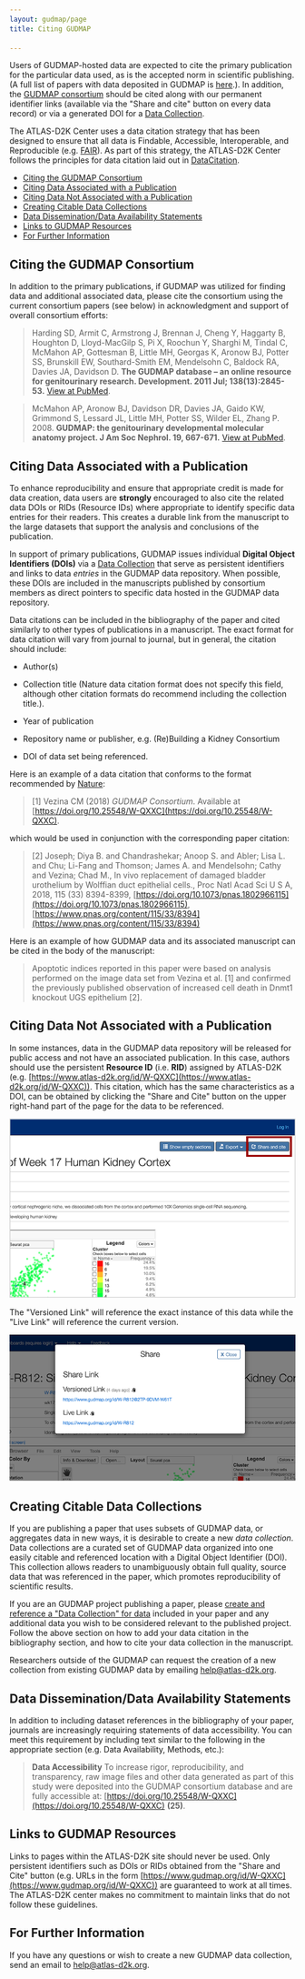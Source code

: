 ```yaml
---
layout: gudmap/page
title: Citing GUDMAP

---
```


Users of GUDMAP-hosted data are expected to cite the primary publication for the particular data used, as is the accepted norm in scientific publishing. (A full list of papers with data deposited in GUDMAP is [here](/chaise/recordset/#2/Common:Publication/*::facets::N4IghgdgJiBcDaoDOB7ArgJwMYFM6JHQBcAjdafEAYRQFtaUIQAaEABTRIBsBLLMIj0YB9GhFQZBaWsIBmAaxwBPEAF0AvqwBKASQAia1lgAWKPjiSUAigFoAzAGkArADY16jUA@sort(Year::desc::,Month::desc::,RID::desc::)).). In addition, the [GUDMAP consortium](#citing-the-gudmap-consortium-anchor) should be cited along with our permanent identifier links (available via the "Share and cite" button on every data record) or via a generated DOI for a [Data Collection](#creating-citable-data-collections).

The ATLAS-D2K Center uses a data citation strategy that has been designed to ensure that all data is Findable, Accessible, Interoperable, and Reproducible (e.g. [FAIR](https://www.go-fair.org/fair-principles/)). As part of this strategy, the ATLAS-D2K Center follows the principles for data citation laid out in [DataCitation](http://blogs.nature.com/scientificdata/2016/07/14/data-citations-at-scientific-data/).

* [Citing the GUDMAP Consortium](#citing-the-gudmap-consortium-anchor)
* [Citing Data Associated with a Publication](#citing-data-associated-with-a-publication-anchor)
* [Citing Data Not Associated with a Publication](#citing-data-not-associated-with-a-publication-anchor)
* [Creating Citable Data Collections](#creating-citable-data-collections-anchor)
* [Data Dissemination/Data Availability Statements](#data-dissemination-data-availability-statements-anchor)
* [Links to GUDMAP Resources](#links-to-GUDMAP-resources-anchor)
* [For Further Information](#for-further-information-anchor)


## <a name="citing-the-gudmap-consortium-anchor" class="anchor"></a>Citing the GUDMAP Consortium

In addition to the primary publications, if GUDMAP was utilized for finding data and additional associated data, please cite the consortium using the current consortium papers (see below) in acknowledgment and support of overall consortium efforts:

>Harding SD, Armit C, Armstrong J, Brennan J, Cheng Y, Haggarty B, Houghton D, Lloyd-MacGilp S, Pi X, Roochun Y, Sharghi M, Tindal C, McMahon AP, Gottesman B, Little MH, Georgas K, Aronow BJ, Potter SS, Brunskill EW, Southard-Smith EM, Mendelsohn C, Baldock RA, Davies JA, Davidson D. **The GUDMAP database – an online resource for genitourinary research. Development. 2011 Jul; 138(13):2845-53.** [View at PubMed](http://www.ncbi.nlm.nih.gov/pubmed/21652655).

>McMahon AP, Aronow BJ, Davidson DR, Davies JA, Gaido KW, Grimmond S, Lessard JL, Little MH, Potter SS, Wilder EL, Zhang P. 2008. **GUDMAP: the genitourinary developmental molecular anatomy project. J Am Soc Nephrol. 19, 667-671.** [View at PubMed](http://www.ncbi.nlm.nih.gov/pubmed/18287559).


## <a name="citing-data-associated-with-a-publication-anchor" class="anchor"></a>Citing Data Associated with a Publication

To enhance reproducibility and ensure that appropriate credit is made for data creation, data users are **strongly** encouraged to also cite the related data DOIs or RIDs (Resource IDs) where appropriate to identify specific data entries for their readers. This creates a durable link from the manuscript to the large datasets that support the analysis and conclusions of the publication.

In support of primary publications, GUDMAP issues individual **Digital Object Identifiers (DOIs)** via a [Data Collection](#creating-citable-data-collections) that serve as persistent identifiers and links to data *entries* in the GUDMAP data repository. When possible, these DOIs are included in the manuscripts published by consortium members as direct pointers to specific data hosted in the GUDMAP data repository.

Data citations can be included in the bibliography of the paper and cited similarly to other types of publications in a manuscript. The exact format for data citation will vary from journal to journal, but in general, the citation should include:

* Author(s)

* Collection title (Nature data citation format does not specify this field, although other citation formats do recommend including the collection title.).

* Year of publication

* Repository name or publisher, e.g. (Re)Building a Kidney Consortium

* DOI of data set being referenced.

Here is an example of a data citation that conforms to the format recommended by [Nature](http://blogs.nature.com/scientificdata/2016/07/14/data-citations-at-scientific-data/):

>[1] Vezina CM (2018) *GUDMAP Consortium*. Available at [https://doi.org/10.25548/W-QXXC](https://doi.org/10.25548/W-QXXC).

which would be used in conjunction with the corresponding paper citation:

>[2] Joseph; Diya B. and Chandrashekar; Anoop S. and Abler; Lisa L. and Chu; Li-Fang and Thomson; James A. and Mendelsohn; Cathy and Vezina; Chad M., In vivo replacement of damaged bladder urothelium by Wolffian duct epithelial cells., Proc Natl Acad Sci U S A, 2018, 115 (33) 8394-8399, [https://doi.org/10.1073/pnas.1802966115](https://doi.org/10.1073/pnas.1802966115), [https://www.pnas.org/content/115/33/8394](https://www.pnas.org/content/115/33/8394)

Here is an example of how GUDMAP data and its associated manuscript can be cited in the body of the manuscript:

>Apoptotic indices reported in this paper were based on analysis performed on the image data set from Vezina et al. [1] and confirmed the previously published observation of increased cell death in Dnmt1 knockout UGS epithelium [2].

## <a name="citing-data-not-associated-with-a-publication-anchor" class="anchor"></a>Citing Data Not Associated with a Publication

In some instances, data in the GUDMAP data repository will be released for public access and not have an associated publication. In this case, authors should use the persistent **Resource ID** (i.e. **RID**) assigned by ATLAS-D2K (e.g. [https://www.atlas-d2k.org/id/W-QXXC](https://www.atlas-d2k.org/id/W-QXXC)). This citation, which has the same characteristics as a DOI, can be obtained by clicking the "Share and Cite" button on the upper right-hand part of the page for the data to be referenced.

![Screenshot of GUDMAP page with Share and Cite button](share-and-cite-button-closeup.png)

The "Versioned Link" will reference the exact instance of this data while the "Live Link" will reference the current version.

![Screenshot of modal window with appropriate links](share-and-cite-modal-720.png)

## <a name="creating-citable-data-collections-anchor" class="anchor"></a>Creating Citable Data Collections

If you are publishing a paper that uses subsets of GUDMAP data, or aggregates data in new ways, it is desirable to create a new *data collection*. Data collections are a curated set of GUDMAP data organized into one easily citable and referenced location with a Digital Object Identifier (DOI). This collection allows readers to unambiguously obtain full quality, source data that was referenced in the paper, which promotes reproducibility of scientific results.

If you are an GUDMAP project publishing a paper, please [create and reference a "Data Collection" for data](https://github.com/informatics-isi-edu/gudmap-rbk/wiki/Create-citable-datasets) included in your paper and any additional data you wish to be considered relevant to the published project. Follow the above section on how to add your data citation in the bibliography section, and how to cite your data collection in the manuscript.

Researchers outside of the GUDMAP can request the creation of a new collection from existing GUDMAP data by emailing [help@atlas-d2k.org](mailto:help@atlas-d2k.org).

## <a name="data-dissemination-data-availability-statements-anchor" class="anchor"></a>Data Dissemination/Data Availability Statements

In addition to including dataset references in the bibliography of your paper, journals are increasingly requiring statements of data accessibility. You can meet this requirement by including text similar to the following in the appropriate section (e.g. Data Availability, Methods, etc.):

>**Data Accessibility** To increase rigor, reproducibility, and transparency, raw image files and other data generated as part of this study were deposited into the GUDMAP consortium database and are fully accessible at: [https://doi.org/10.25548/W-QXXC](https://doi.org/10.25548/W-QXXC) **(25)**.

## <a name="links-to-GUDMAP-resources-anchor" class="anchor"></a>Links to GUDMAP Resources

Links to pages within the ATLAS-D2K site should never be used. Only persistent identifiers such as DOIs or RIDs obtained from the "Share and Cite" button (e.g. URLs in the form [https://www.gudmap.org/id/W-QXXC](https://www.gudmap.org/id/W-QXXC)) are guaranteed to work at all times. The ATLAS-D2K center makes no commitment to maintain links that do not follow these guidelines.

## <a name="for-further-information-anchor" class="anchor"></a>For Further Information

If you have any questions or wish to create a new GUDMAP data collection, send an email to [help@atlas-d2k.org](mailto:help@atlas-d2k.org).

